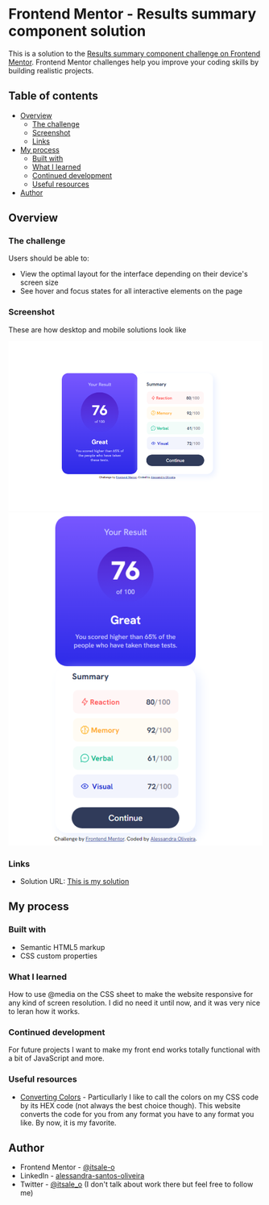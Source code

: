 # Frontend Mentor - Results summary component solution

This is a solution to the [Results summary component challenge on Frontend Mentor](https://www.frontendmentor.io/challenges/results-summary-component-CE_K6s0maV). Frontend Mentor challenges help you improve your coding skills by building realistic projects. 

## Table of contents

- [Overview](#overview)
  - [The challenge](#the-challenge)
  - [Screenshot](#screenshot)
  - [Links](#links)
- [My process](#my-process)
  - [Built with](#built-with)
  - [What I learned](#what-i-learned)
  - [Continued development](#continued-development)
  - [Useful resources](#useful-resources)
- [Author](#author)

## Overview

### The challenge

Users should be able to:

- View the optimal layout for the interface depending on their device's screen size
- See hover and focus states for all interactive elements on the page

### Screenshot

These are how desktop and mobile solutions look like

![Desktop solution](/assets/images/results_summary_component_desktop.png)
![Mobile solution](/assets/images/results_summary_component_mobile.png)

### Links

- Solution URL: [This is my solution](https://itsale-o.github.io/results-summary/)

## My process

### Built with

- Semantic HTML5 markup
- CSS custom properties

### What I learned

How to use @media on the CSS sheet to make the website responsive for any kind of screen resolution. I did no need it until now, and it was very nice to leran how it works.

### Continued development

For future projects I want to make my front end works totally functional with a bit of JavaScript and more.


### Useful resources

- [Converting Colors](https://www.example.com) - Particullarly I like to call the colors on my CSS code by its HEX code (not always the best choice though). This website converts the code for you from any format you have to any format you like. By now, it is my favorite.

## Author

- Frontend Mentor - [@itsale-o](https://www.frontendmentor.io/profile/itsale-o)
- LinkedIn - [alessandra-santos-oliveira](https://www.linkedin.com/in/alessandra-santos-oliveira/)
- Twitter - [@itsale_o](https://twitter.com/itsale_o) (I don't talk about work there but feel free to follow me)
